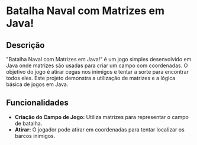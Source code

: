# Batalha Naval com Matrizes em Java!

## Descrição

"Batalha Naval com Matrizes em Java!" é um jogo simples desenvolvido em Java onde matrizes são usadas para criar um campo com coordenadas. O objetivo do jogo é atirar cegas nos inimigos e tentar a sorte para encontrar todos eles. Este projeto demonstra a utilização de matrizes e a lógica básica de jogos em Java.

## Funcionalidades

- **Criação do Campo de Jogo:** Utiliza matrizes para representar o campo de batalha.
- **Atirar:** O jogador pode atirar em coordenadas para tentar localizar os barcos inimigos.
